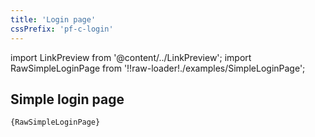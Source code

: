 ```yaml
---
title: 'Login page'
cssPrefix: 'pf-c-login'
---
```


import LinkPreview from '@content/../LinkPreview';
import RawSimpleLoginPage from '!!raw-loader!./examples/SimpleLoginPage';

## Simple login page
<LinkPreview name="Login Page Example" path="simpleloginpage" />

<code className="language-nolive">{RawSimpleLoginPage}</code>
